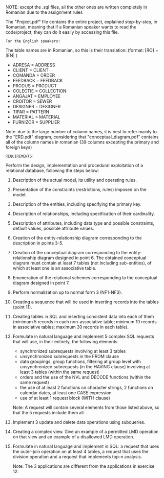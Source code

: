 NOTE: except the .sql files, all the other ones are written completely in Romanian due to the assignment rules

The "Project.pdf" file contains the entire project, explained step-by-step, in Romanian, meaning that if a Romanian speaker wants to read the code/project, they can do it easily by accessing this file.

    For the English speakers:

The table names are in Romanian, so this is their translation: (format: [RO] = [EN] )
  - ADRESA = ADDRESS
  - CLIENT = CLIENT
  - COMANDA = ORDER
  - FEEDBACK = FEEDBACK
  - PRODUS = PRODUCT
  - COLECTIE = COLLECTION
  - ANGAJAT = EMPLOYEE
  - CROITOR = SEWER
  - DESIGNER = DESIGNER
  - TIPAR = PATTERN
  - MATERIAL = MATERIAL
  - FURNIZOR = SUPPLIER

Note: due to the large number of column names, it is best to refer mainly to the "ERD.pdf" diagram, considering that "conceptual_diagram.pdf" contains all of the column names in romanian (39 columns excepting the primary and foreign keys)

    REQUIREMENTS:

Perform the design, implementation and procedural exploitation of a relational database, following the steps below:

1. Description of the actual model, its utility and operating rules.
2. Presentation of the constraints (restrictions, rules) imposed on the model.
3. Description of the entities, including specifying the primary key.
4. Description of relationships, including specification of their cardinality.
5. Description of attributes, including data type and possible constraints, default values, possible attribute values.
6. Creation of the entity-relationship diagram corresponding to the description in points 3-5.
7. Creation of the conceptual diagram corresponding to the entity-relationship diagram designed in point 6. The obtained conceptual diagram must contain at least 7 tables (not including sub-entities), of which at least one is an associative table.
8. Enumeration of the relational schemes corresponding to the conceptual diagram designed in point 7.
9. Perform normalization up to normal form 3 (NF1-NF3).
10. Creating a sequence that will be used in inserting records into the tables (point 11).
11. Creating tables in SQL and inserting consistent data into each of them (minimum 5 records in each non-associative table; minimum 10 records in associative tables; maximum 30 records in each table).
12. Formulate in natural language and implement 5 complex SQL requests that will use, in their entirety, the following elements: 
    - synchronized subrequests involving at least 3 tables
    - unsynchronized subrequests in the FROM clause
    - data groupings, group functions, filtering at group level with unsynchronized subrequests (in the HAVING clause) involving at least 3 tables (within the same request)
    - orders and the use of the NVL and DECODE functions (within the same request)
    - the use of at least 2 functions on character strings, 2 functions on calendar dates, at least one CASE expression
    - use of at least 1 request block (WITH clause)

    Note: A request will contain several elements from those listed above, so that the 5 requests include them all.

14. Implement 3 update and delete data operations using subqueries.
15. Creating a complex view. Give an example of a permitted LMD operation on that view and an example of a disallowed LMD operation.
16. Formulate in natural language and implement in SQL: a request that uses the outer-join operation on at least 4 tables, a request that uses the division operation and a request that implements top-n analysis.

    Note: The 3 applications are different from the applications in exercise 12.
